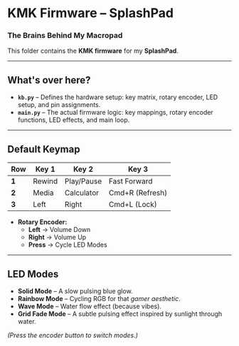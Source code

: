 # KMK Firmware – SplashPad

### The Brains Behind My Macropad

This folder contains the **KMK firmware** for my **SplashPad**.

---

## What's over here? 
- **`kb.py`** – Defines the hardware setup: key matrix, rotary encoder, LED setup, and pin assignments.
- **`main.py`** – The actual firmware logic: key mappings, rotary encoder functions, LED effects, and main loop.

---

## Default Keymap  
| Row   | Key 1  | Key 2      | Key 3           |
|-------|--------|------------|-----------------|
| **1** | Rewind | Play/Pause | Fast Forward    |
| **2** | Media  | Calculator | Cmd+R (Refresh) |
| **3** | Left   | Right      | Cmd+L (Lock)    |

- **Rotary Encoder:**  
  - **Left** → Volume Down
  - **Right** → Volume Up
  - **Press** → Cycle LED Modes

---

## LED Modes  
- **Solid Mode** – A slow pulsing blue glow.
- **Rainbow Mode** – Cycling RGB for that *gamer aesthetic*.
- **Wave Mode** – Water flow effect (because vibes).
- **Grid Fade Mode** – A subtle pulsing effect inspired by sunlight through water.

*(Press the encoder button to switch modes.)*